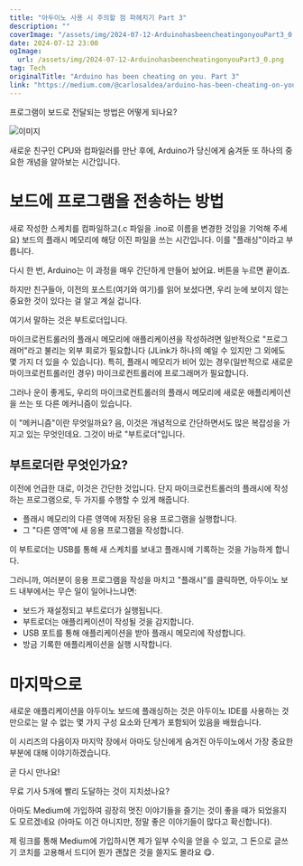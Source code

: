```yaml
---
title: "아두이노 사용 시 주의할 점 파헤치기 Part 3"
description: ""
coverImage: "/assets/img/2024-07-12-ArduinohasbeencheatingonyouPart3_0.png"
date: 2024-07-12 23:00
ogImage: 
  url: /assets/img/2024-07-12-ArduinohasbeencheatingonyouPart3_0.png
tag: Tech
originalTitle: "Arduino has been cheating on you. Part 3"
link: "https://medium.com/@carlosaldea/arduino-has-been-cheating-on-you-part-3-c1d566b009de"
---
```



프로그램이 보드로 전달되는 방법은 어떻게 되나요?

![이미지](/assets/img/2024-07-12-ArduinohasbeencheatingonyouPart3_0.png)

새로운 친구인 CPU와 컴파일러를 만난 후에, Arduino가 당신에게 숨겨둔 또 하나의 중요한 개념을 알아보는 시간입니다.

# 보드에 프로그램을 전송하는 방법

<div class="content-ad"></div>

새로 작성한 스케치를 컴파일하고(.c 파일을 .ino로 이름을 변경한 것임을 기억해 주세요) 보드의 플래시 메모리에 해당 이진 파일을 쓰는 시간입니다. 이를 "플래싱"이라고 부릅니다.

다시 한 번, Arduino는 이 과정을 매우 간단하게 만들어 놨어요. 버튼을 누르면 끝이죠.

하지만 친구들아, 이전의 포스트(여기와 여기)를 읽어 보셨다면, 우리 눈에 보이지 않는 중요한 것이 있다는 걸 알고 계실 겁니다.

여기서 말하는 것은 부트로더입니다.

<div class="content-ad"></div>

마이크로컨트롤러의 플래시 메모리에 애플리케이션을 작성하려면 일반적으로 "프로그래머"라고 불리는 외부 회로가 필요합니다 (JLink가 하나의 예일 수 있지만 그 외에도 몇 가지 더 있을 수 있습니다). 특히, 플래시 메모리가 비어 있는 경우(일반적으로 새로운 마이크로컨트롤러인 경우) 마이크로컨트롤러에 프로그래머가 필요합니다.

그러나 운이 좋게도, 우리의 마이크로컨트롤러의 플래시 메모리에 새로운 애플리케이션을 쓰는 또 다른 메커니즘이 있습니다.

이 "메커니즘"이란 무엇일까요? 음, 이것은 개념적으로 간단하면서도 많은 복잡성을 가지고 있는 무엇인데요. 그것이 바로 "부트로더"입니다.

## 부트로더란 무엇인가요?

<div class="content-ad"></div>

이전에 언급한 대로, 이것은 간단한 것입니다. 단지 마이크로컨트롤러의 플래시에 작성하는 프로그램으로, 두 가지를 수행할 수 있게 해줍니다.

- 플래시 메모리의 다른 영역에 저장된 응용 프로그램을 실행합니다.
- 그 "다른 영역"에 새 응용 프로그램을 작성합니다.

이 부트로더는 USB를 통해 새 스케치를 보내고 플래시에 기록하는 것을 가능하게 합니다.

그러니까, 여러분이 응용 프로그램을 작성을 마치고 "플래시"를 클릭하면, 아두이노 보드 내부에서는 무슨 일이 일어나느냐면:

<div class="content-ad"></div>

- 보드가 재설정되고 부트로더가 실행됩니다.
- 부트로더는 애플리케이션이 작성될 것을 감지합니다.
- USB 포트를 통해 애플리케이션을 받아 플래시 메모리에 작성합니다.
- 방금 기록한 애플리케이션을 실행 시작합니다.

# 마지막으로

새로운 애플리케이션을 아두이노 보드에 플래싱하는 것은 아두이노 IDE를 사용하는 것만으로는 알 수 없는 몇 가지 구성 요소와 단계가 포함되어 있음을 배웠습니다.

이 시리즈의 다음이자 마지막 장에서 아마도 당신에게 숨겨진 아두이노에서 가장 중요한 부분에 대해 이야기하겠습니다.

<div class="content-ad"></div>

곧 다시 만나요!

무료 기사 5개에 빨리 도달하는 것이 지치셨나요?

아마도 Medium에 가입하여 굉장히 멋진 이야기들을 즐기는 것이 좋을 때가 되었을지도 모르겠네요 (아마도 이건 아니지만, 정말 좋은 이야기들이 많다고 확신합니다).

제 링크를 통해 Medium에 가입하시면 제가 일부 수익을 얻을 수 있고, 그 돈으로 글쓰기 코치를 고용해서 드디어 뭔가 괜찮은 것을 쓸지도 몰라요 😋.